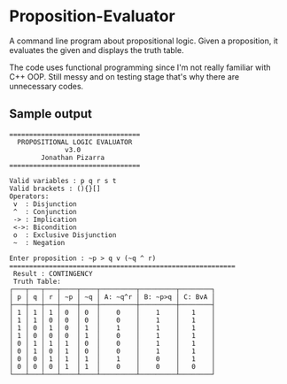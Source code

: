 # Proposition-Evaluator
A command line program about propositional logic. Given a proposition, it evaluates the given and displays the truth table.

The code uses functional programming since I'm not really familiar with C++ OOP. Still messy and on testing stage that's why there are unnecessary codes. 


## Sample output

```
=================================
  PROPOSITIONAL LOGIC EVALUATOR  
              v3.0               
        Jonathan Pizarra         
=================================

Valid variables : p q r s t    
Valid brackets : (){}[]
Operators: 
 v  : Disjunction
 ^  : Conjunction
 -> : Implication
 <->: Bicondition
 o  : Exclusive Disjunction
 ~  : Negation

Enter proposition : ~p > q v (~q ^ r)
=========================================================
 Result : CONTINGENCY
 Truth Table: 
┌───┬───┬───┬────┬────┬─────────┬─────────┬────────┐
│ p │ q │ r │ ~p │ ~q │ A: ~q^r │ B: ~p>q │ C: BvA │ 
├───┼───┼───┼────┼────┼─────────┼─────────┼────────┤
│ 1 │ 1 │ 1 │ 0  │ 0  │    0    │    1    │   1    │
│ 1 │ 1 │ 0 │ 0  │ 0  │    0    │    1    │   1    │
│ 1 │ 0 │ 1 │ 0  │ 1  │    1    │    1    │   1    │
│ 1 │ 0 │ 0 │ 0  │ 1  │    0    │    1    │   1    │
│ 0 │ 1 │ 1 │ 1  │ 0  │    0    │    1    │   1    │
│ 0 │ 1 │ 0 │ 1  │ 0  │    0    │    1    │   1    │
│ 0 │ 0 │ 1 │ 1  │ 1  │    1    │    0    │   1    │
│ 0 │ 0 │ 0 │ 1  │ 1  │    0    │    0    │   0    │
└───┴───┴───┴────┴────┴─────────┴─────────┴────────┘
```
